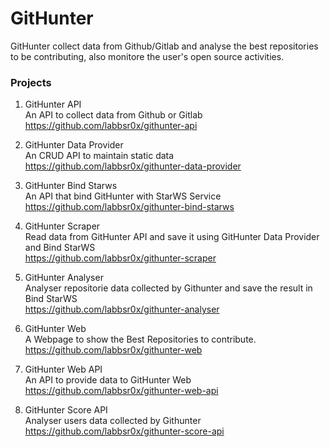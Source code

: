 # GitHunter

GitHunter collect data from Github/Gitlab and analyse the best repositories to be contributing, also monitore the user's open source activities.

### Projects

1. GitHunter API  
   An API to collect data from Github or Gitlab  
   https://github.com/labbsr0x/githunter-api  

2. GitHunter Data Provider  
   An CRUD API to maintain static data  
   https://github.com/labbsr0x/githunter-data-provider  

3. GitHunter Bind Starws  
   An API that bind GitHunter with StarWS Service  
   https://github.com/labbsr0x/githunter-bind-starws  

4. GitHunter Scraper  
   Read data from GitHunter API and save it using GitHunter Data Provider and Bind StarWS  
   https://github.com/labbsr0x/githunter-scraper  

5. GitHunter Analyser  
   Analyser repositorie data collected by Githunter and save the result in Bind StarWS  
   https://github.com/labbsr0x/githunter-analyser  

6. GitHunter Web   
   A Webpage to show the Best Repositories to contribute.  
   https://github.com/labbsr0x/githunter-web  

7. GitHunter Web API  
   An API to provide data to GitHunter Web  
   https://github.com/labbsr0x/githunter-web-api  

8.  GitHunter Score API  
   Analyser users data collected by Githunter  
   https://github.com/labbsr0x/githunter-score-api  


